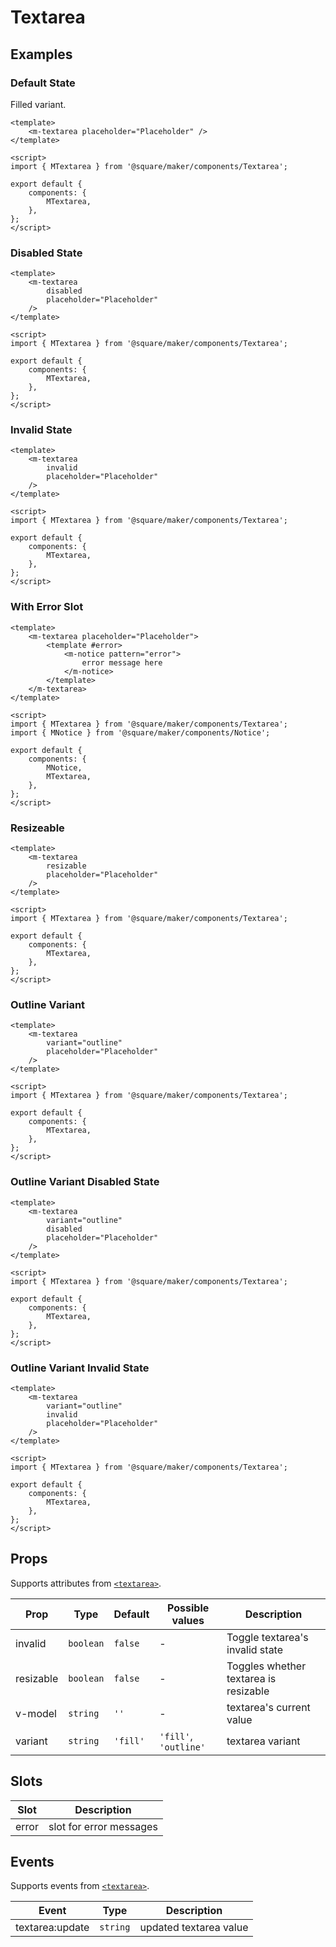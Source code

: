 # Textarea

## Examples

### Default State

Filled variant.

```vue
<template>
	<m-textarea placeholder="Placeholder" />
</template>

<script>
import { MTextarea } from '@square/maker/components/Textarea';

export default {
	components: {
		MTextarea,
	},
};
</script>
```

### Disabled State

```vue
<template>
	<m-textarea
		disabled
		placeholder="Placeholder"
	/>
</template>

<script>
import { MTextarea } from '@square/maker/components/Textarea';

export default {
	components: {
		MTextarea,
	},
};
</script>
```

### Invalid State

```vue
<template>
	<m-textarea
		invalid
		placeholder="Placeholder"
	/>
</template>

<script>
import { MTextarea } from '@square/maker/components/Textarea';

export default {
	components: {
		MTextarea,
	},
};
</script>
```

### With Error Slot

```vue
<template>
	<m-textarea placeholder="Placeholder">
		<template #error>
			<m-notice pattern="error">
				error message here
			</m-notice>
		</template>
	</m-textarea>
</template>

<script>
import { MTextarea } from '@square/maker/components/Textarea';
import { MNotice } from '@square/maker/components/Notice';

export default {
	components: {
		MNotice,
		MTextarea,
	},
};
</script>
```

### Resizeable

```vue
<template>
	<m-textarea
		resizable
		placeholder="Placeholder"
	/>
</template>

<script>
import { MTextarea } from '@square/maker/components/Textarea';

export default {
	components: {
		MTextarea,
	},
};
</script>
```

### Outline Variant

```vue
<template>
	<m-textarea
		variant="outline"
		placeholder="Placeholder"
	/>
</template>

<script>
import { MTextarea } from '@square/maker/components/Textarea';

export default {
	components: {
		MTextarea,
	},
};
</script>
```

### Outline Variant Disabled State

```vue
<template>
	<m-textarea
		variant="outline"
		disabled
		placeholder="Placeholder"
	/>
</template>

<script>
import { MTextarea } from '@square/maker/components/Textarea';

export default {
	components: {
		MTextarea,
	},
};
</script>
```

### Outline Variant Invalid State

```vue
<template>
	<m-textarea
		variant="outline"
		invalid
		placeholder="Placeholder"
	/>
</template>

<script>
import { MTextarea } from '@square/maker/components/Textarea';

export default {
	components: {
		MTextarea,
	},
};
</script>
```



<!-- api-tables:start -->
## Props

Supports attributes from [`<textarea>`](https://developer.mozilla.org/en-US/docs/Web/HTML/Element/textarea).

| Prop      | Type      | Default  | Possible values       | Description                           |
| --------- | --------- | -------- | --------------------- | ------------------------------------- |
| invalid   | `boolean` | `false`  | -                     | Toggle textarea's invalid state       |
| resizable | `boolean` | `false`  | -                     | Toggles whether textarea is resizable |
| v-model   | `string`  | `''`     | -                     | textarea's current value              |
| variant   | `string`  | `'fill'` | `'fill'`, `'outline'` | textarea variant                      |


## Slots

| Slot  | Description             |
| ----- | ----------------------- |
| error | slot for error messages |


## Events

Supports events from [`<textarea>`](https://developer.mozilla.org/en-US/docs/Web/HTML/Element/textarea).

| Event           | Type     | Description            |
| --------------- | -------- | ---------------------- |
| textarea:update | `string` | updated textarea value |
<!-- api-tables:end -->
